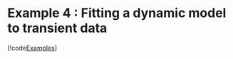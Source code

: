 # Example 4 : Fitting a dynamic model to transient data 

[!code[Examples](../TimeSeriesAnalysis.Tests/Examples/Pythonnet-examples/ex4_sysid.py)]